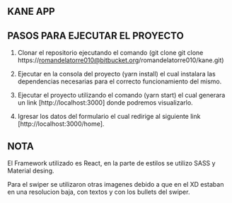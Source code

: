 ## KANE APP

## PASOS PARA EJECUTAR EL PROYECTO

1) Clonar el repositorio ejecutando el comando (git clone git clone https://romandelatorre010@bitbucket.org/romandelatorre010/kane.git)

2) Ejecutar en la consola del proyecto (yarn install) el cual instalara las dependencias necesarias para el correcto funcionamiento del mismo.

3) Ejecutar el proyecto utilizando el comando (yarn start) el cual generara un link [http://localhost:3000] donde podremos visualizarlo. 

4) Igresar los datos del formulario el cual redirige al siguiente link [http://localhost:3000/home].

## NOTA 

El Framework utilizado es React, en la parte de estilos se utilizo SASS y Material desing.

Para el swiper se utilizaron otras imagenes debido a que en el XD estaban en una resolucion baja, con textos y con los bullets del swiper.